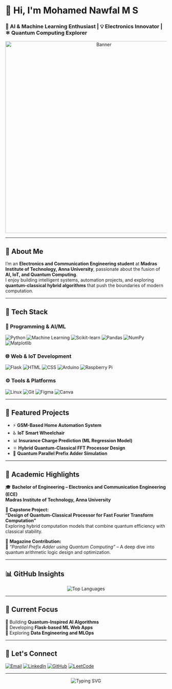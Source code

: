 # 👋 Hi, I'm **Mohamed Nawfal M S**  
### 🤖 AI & Machine Learning Enthusiast | 💡 Electronics Innovator | ⚛️ Quantum Computing Explorer  

<div align="center">
<img src="https://i.pinimg.com/originals/2b/da/b9/2bdab9c18dfb9a13b6f56b6b80d4d4cf.gif" alt="Banner" width="600"/>

</div>

---

## 🚀 About Me  
I’m an **Electronics and Communication Engineering student** at **Madras Institute of Technology, Anna University**, passionate about the fusion of **AI, IoT, and Quantum Computing**.  
I enjoy building intelligent systems, automation projects, and exploring **quantum-classical hybrid algorithms** that push the boundaries of modern computation.

---

## 🧠 Tech Stack  

### 🧩 **Programming & AI/ML**
![Python](https://img.shields.io/badge/Python-3776AB?style=for-the-badge&logo=python&logoColor=white)
![Machine Learning](https://img.shields.io/badge/Machine%20Learning-102230?style=for-the-badge&logo=tensorflow&logoColor=orange)
![Scikit-learn](https://img.shields.io/badge/Scikit--learn-F7931E?style=for-the-badge&logo=scikitlearn&logoColor=white)
![Pandas](https://img.shields.io/badge/Pandas-150458?style=for-the-badge&logo=pandas&logoColor=white)
![NumPy](https://img.shields.io/badge/NumPy-013243?style=for-the-badge&logo=numpy&logoColor=white)
![Matplotlib](https://img.shields.io/badge/Matplotlib-11557C?style=for-the-badge&logo=plotly&logoColor=white)

### 🌐 **Web & IoT Development**
![Flask](https://img.shields.io/badge/Flask-000000?style=for-the-badge&logo=flask&logoColor=white)
![HTML](https://img.shields.io/badge/HTML5-E34F26?style=for-the-badge&logo=html5&logoColor=white)
![CSS](https://img.shields.io/badge/CSS3-1572B6?style=for-the-badge&logo=css3&logoColor=white)
![Arduino](https://img.shields.io/badge/Arduino-00979D?style=for-the-badge&logo=arduino&logoColor=white)
![Raspberry Pi](https://img.shields.io/badge/Raspberry%20Pi-A22846?style=for-the-badge&logo=raspberrypi&logoColor=white)

### ⚙️ **Tools & Platforms**
![Linux](https://img.shields.io/badge/Linux-FCC624?style=for-the-badge&logo=linux&logoColor=black)
![Git](https://img.shields.io/badge/Git-F05032?style=for-the-badge&logo=git&logoColor=white)
![Figma](https://img.shields.io/badge/Figma-F24E1E?style=for-the-badge&logo=figma&logoColor=white)
![Canva](https://img.shields.io/badge/Canva-00C4CC?style=for-the-badge&logo=canva&logoColor=white)

---

## 🧩 Featured Projects  
- ⚡ **GSM-Based Home Automation System**  
- ♿ **IoT Smart Wheelchair**  
- 📊 **Insurance Charge Prediction (ML Regression Model)**  
- ⚛️ **Hybrid Quantum-Classical FFT Processor Design**  
- 🔐 **Quantum Parallel Prefix Adder Simulation**

---

## 🏫 Academic Highlights  

🎓 **Bachelor of Engineering – Electronics and Communication Engineering (ECE)**  
**Madras Institute of Technology, Anna University**

📘 **Capstone Project:**  
**“Design of Quantum-Classical Processor for Fast Fourier Transform Computation”**  
Exploring hybrid computation models that combine quantum efficiency with classical stability.

📗 **Magazine Contribution:**  
📰 *“Parallel Prefix Adder using Quantum Computing”* – A deep dive into quantum arithmetic logic design and optimization.

---

## 📊 GitHub Insights  

<div align="center">

![Top Languages](https://github-readme-stats.vercel.app/api/top-langs/?username=MohamedNawfalMS&layout=compact&theme=radical)

</div>

---

## 🌱 Current Focus  
🔹 Building **Quantum-Inspired AI Algorithms**  
🔹 Developing **Flask-based ML Web Apps**  
🔹 Exploring **Data Engineering and MLOps**

---

## 💌 Let's Connect  

[![Email](https://img.shields.io/badge/Email-D14836?style=for-the-badge&logo=gmail&logoColor=white)](mailto:mohamednawfalms@gmail.com)
[![LinkedIn](https://img.shields.io/badge/LinkedIn-0077B5?style=for-the-badge&logo=linkedin&logoColor=white)](https://www.linkedin.com/in/mohamed-nawfal-ms/)
[![GitHub](https://img.shields.io/badge/GitHub-181717?style=for-the-badge&logo=github&logoColor=white)](https://github.com/MohamedNawfalMS)
[![LeetCode](https://img.shields.io/badge/LeetCode-FFA116?style=for-the-badge&logo=leetcode&logoColor=white)](https://leetcode.com/u/mohamednawfal/)

---

<div align="center">  
  <img src="https://readme-typing-svg.herokuapp.com?font=Fira+Code&size=20&duration=3000&color=00FFFF&center=true&vCenter=true&width=550&lines=Thanks+for+visiting!+😊;Let's+build+something+awesome+together!+🚀" alt="Typing SVG" />  
</div>
